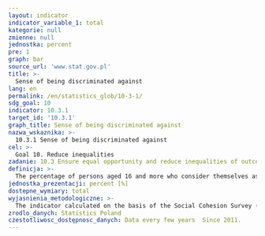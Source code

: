 ```yaml
---
layout: indicator
indicator_variable_1: total
kategorie: null
zmienne: null
jednostka: percent
pre: 1
graph: bar
source_url: 'www.stat.gov.pl'
title: >-
  Sense of being discriminated against
lang: en
permalink: /en/statistics_glob/10-3-1/
sdg_goal: 10
indicator: 10.3.1
target_id: '10.3.1'
graph_title: Sense of being discriminated against
nazwa_wskaznika: >-
  10.3.1 Sense of being discriminated against
cel: >-
  Goal 10. Reduce inequalities
zadanie: 10.3 Ensure equal opportunity and reduce inequalities of outcome, including by eliminating discriminatory laws, policies and practices and promoting appropriate legislation, policies and action in this regard
definicja: >-
  The percentage of persons aged 16 and more who consider themselves as belonging to a social group that for any reason is treated less favourably (discriminated) than other groups in Poland.
jednostka_prezentacji: percent [%]
dostepne_wymiary: total
wyjasnienia_metodologiczne: >-
  The indicator calculated on the basis of the Social Cohesion Survey (BSS). The first edition of the BSS was completed by the Central Statistical Office in 2011, the second one in 2015. The survey was attended by nearly 14 thous. respondents aged 16 and more. In a survey carried out in 2015, respondents were asked: "Would you consider to be a person belonging to a social group that for any reason is treated less favourably (discriminated) than other groups in Poland?" Possible answers were: yes or no.The aim of the social cohesion survey is to gather information allowing a comprehensive assessment of the quality of life (considering economic and social aspects), evaluated from the perspective of both objective and subjective indicators. Owing to the integration of individual data, it is possible to determine i.e. in which groups of the society there is an accumulation of favourable or unfavourable aspects of the quality of life, which factors determine these situations, and which relationships exist between various dimensions of the quality of life. A wide range of collected information enable e.g. to conduct a comprehensive assessment of the level and diversity of lifestyles as well as a multidimensional analysis of poverty, social exclusion, social capital and subjective well-being.
zrodlo_danych: Statistics Poland
czestotliwosc_dostępnosc_danych: Data every few years  Since 2011.
---
```

